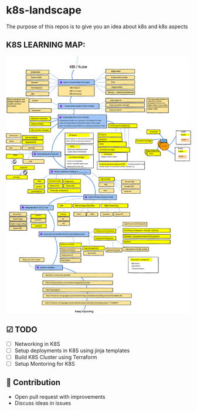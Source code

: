 # k8s-landscape
The purpose of this repos is to give you an idea about k8s and k8s aspects

## K8S LEARNING MAP:

![](./images/k8s.png)

## ☑ TODO

- [ ] Networking in K8S
- [ ] Setup deployments in K8S using jinja templates
- [ ] Build K8S Cluster using Terraform
- [ ] Setup Montoring for K8S

## 👬 Contribution
- Open pull request with improvements
- Discuss ideas in issues
